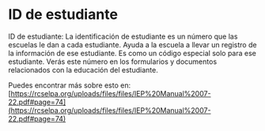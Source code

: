 # ID de estudiante
ID de estudiante: La identificación de estudiante es un número que las escuelas le dan a cada estudiante. Ayuda a la escuela a llevar un registro de la información de ese estudiante. Es como un código especial solo para ese estudiante. Verás este número en los formularios y documentos relacionados con la educación del estudiante.

Puedes encontrar más sobre esto en: [https://rcselpa.org/uploads/files/files/IEP%20Manual%2007-22.pdf#page=74](https://rcselpa.org/uploads/files/files/IEP%20Manual%2007-22.pdf#page=74)
